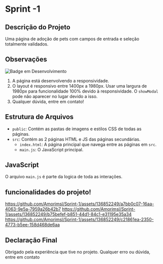 # Sprint -1

## Descrição do Projeto

Uma página de adoção de pets com campos de entrada e seleção totalmente validados.

## Observações

![Badge em Desenvolvimento](http://img.shields.io/static/v1?label=STATUS&message=EM%20DESENVOLVIMENTO&color=GREEN&style=for-the-badge)

1. A página está desenvolvendo a responsividade.
2. O layout é responsivo entre 1400px a 1980px. Usar uma largura de 1980px para funcionalidade 100% devido à responsividade. O `showModal` pode não aparecer no lugar devido a isso.
3. Qualquer dúvida, entre em contato!

## Estrutura de Arquivos

- `public`: Contém as pastas de imagens e estilos CSS de todas as páginas.
- `src`: Contém as 2 páginas HTML e JS das páginas secundárias.
  - `index.html`: A página principal que navega entre as páginas em `src`.
  - `main.js`: O JavaScript principal.

## JavaScript

O arquivo `main.js` é parte da logica de toda as interações.


## funcionalidades do projeto!

https://github.com/Amorimsl/Sprint-1/assets/136852249/a7bb0c07-16aa-4063-9e5a-7959a26b42b7
https://github.com/Amorimsl/Sprint-1/assets/136852249/b75befef-b851-44d1-84c1-e31195e35a34
https://github.com/Amorimsl/Sprint-1/assets/136852249/c21861ea-2350-4773-b5ee-158d468de6aa

## Declaração Final

Obrigado pela experiência que tive no projeto. Qualquer erro ou dúvida, entre em contato
